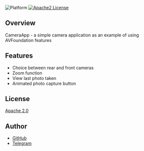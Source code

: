 ![Platform](https://img.shields.io/cocoapods/p/ios?style=flat)
[![Apache2 License](https://img.shields.io/badge/license-Apache2-blue.svg?style=flat)](LICENSE)


## Overview

CameraApp - a simple camera application as an example of using AVFoundation features

## Features

- Choice between rear and front cameras
- Zoom function
- View last photo taken
- Animated photo capture button

## License

[Apache 2.0](LICENSE)

## Author
- [GitHub](https://github.com/idle-i)
- [Telegram](https://t.me/idle_i)
